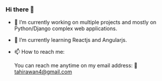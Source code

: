 ### Hi there 👋
- 🔭 I’m currently working on multiple projects and mostly on Python/Django complex web applications.

- 🌱 I’m currently learning Reactjs and Angularjs.

- 📫 How to reach me:
     
     You can reach me anytime on my email address: :e-mail: tahirawan4@gmail.com

<!--
**tahirawan4/tahirawan4** is a ✨ _special_ ✨ repository because its `README.md` (this file) appears on your GitHub profile.

Here are some ideas to get you started:



- 👯 I’m looking to collaborate on ...
- 🤔 I’m looking for help with ...
- 💬 Ask me about ...
- 📫 How to reach me: ...
- 😄 Pronouns: ...
- ⚡ Fun fact: ...
-->
